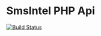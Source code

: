 # SmsIntel PHP Api

[![Build Status](https://travis-ci.org/seregazhuk/php-smsintel-api.svg?branch=master)](https://travis-ci.org/seregazhuk/php-smsintel-api)